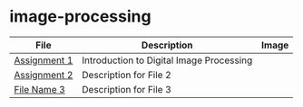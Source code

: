 # image-processing

| File | Description | Image |
| ------ | ------ | ------ |
| [Assignment 1]([file/path/1](https://github.com/alirezaghd/image-processing/tree/main/Assignment%2021)) | Introduction to Digital Image Processing |
| [Assignment 2](file/path/2) | Description for File 2 |
| [File Name 3](file/path/3) | Description for File 3 |
